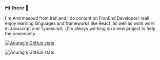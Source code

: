 ### Hi there 👋

I'm Amirmasoud from Iran,and I do content  on FronEnd Developer.I reall enjoy learning languages and frameworks like React ,as well as work work in Javascript and Typescript, I,I'm always working on a new project to help the community.


[![Anurag's GitHub stats](https://github-readme-stats.vercel.app/api?username=AmirmasoudGaravand)](https://github.com/anuraghazra/github-readme-stats)

![Anurag's GitHub stats](https://github-readme-stats.vercel.app/api?username=AmirmasoudGaravand&hide=contribs,prs)

<!--
**amirmasoudgaravand/AmirmasoudGaravand** is a ✨ _special_ ✨ repository because its `README.md` (this file) appears on your GitHub profile.

Here are some ideas to get you started:

- 🔭 I’m currently working on ...
- 🌱 I’m currently learning ...
- 👯 I’m looking to collaborate on ...
- 🤔 I’m looking for help with ...
- 💬 Ask me about ...
- 📫 How to reach me: ...
- 😄 Pronouns: ...
- ⚡ Fun fact: ...
-->
